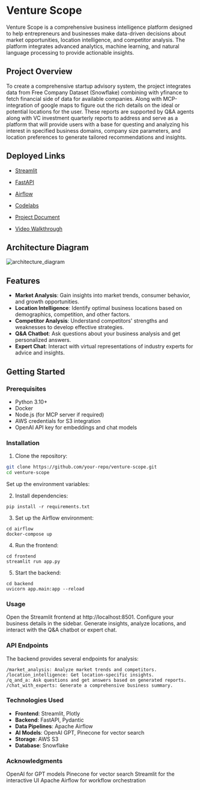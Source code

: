 # Venture Scope

Venture Scope is a comprehensive business intelligence platform designed to help entrepreneurs and businesses make data-driven decisions about market opportunities, location intelligence, and competitor analysis. The platform integrates advanced analytics, machine learning, and natural language processing to provide actionable insights.

## Project Overview

To create a comprehensive startup advisory system, the project integrates data from Free Company Dataset (Snowflake) combining with yfinance to fetch financial side of data for available companies. Along with MCP-integration of google maps to figure out the rich details on the ideal or potential locations for the user. These reports are supported by Q&A agents along with VC investment quarterly reports to address and serve as a platform that will provide users with a base for questing and analyzing his interest in specified business domains, company size parameters, and location preferences to generate tailored recommendations and insights.

## Deployed Links

- [Streamlit](https://venture-scope.streamlit.app/?embed_options=light_theme)

- [FastAPI](https://venture-scope-969760129380.us-central1.run.app)

- [Airflow](http://34.31.90.252:8080/home)

- [Codelabs](https://codelabs-preview.appspot.com/?file_id=1BaeKci7nt9ODAldre-vneEculW-P1jrT8MIS0doFl_s#11)

- [Project Document](https://docs.google.com/document/d/1BaeKci7nt9ODAldre-vneEculW-P1jrT8MIS0doFl_s/edit?tab=t.0)

- [Video Walkthrough](https://northeastern-my.sharepoint.com/:v:/g/personal/gangurde_a_northeastern_edu/EfdzaIhppLNGgY2jeJWwTyABnL_a06F4qwEhP3bRorFFGw?e=tk4avl&nav=eyJyZWZlcnJhbEluZm8iOnsicmVmZXJyYWxBcHAiOiJTdHJlYW1XZWJBcHAiLCJyZWZlcnJhbFZpZXciOiJTaGFyZURpYWxvZy1MaW5rIiwicmVmZXJyYWxBcHBQbGF0Zm9ybSI6IldlYiIsInJlZmVycmFsTW9kZSI6InZpZXcifX0%3D)

## Architecture Diagram
![architecture_diagram](https://github.com/user-attachments/assets/28b256b1-4322-4d50-9c11-8f639febc9a8)



## Features

- **Market Analysis**: Gain insights into market trends, consumer behavior, and growth opportunities.
- **Location Intelligence**: Identify optimal business locations based on demographics, competition, and other factors.
- **Competitor Analysis**: Understand competitors' strengths and weaknesses to develop effective strategies.
- **Q&A Chatbot**: Ask questions about your business analysis and get personalized answers.
- **Expert Chat**: Interact with virtual representations of industry experts for advice and insights.
 
## Getting Started

### Prerequisites

- Python 3.10+
- Docker
- Node.js (for MCP server if required)
- AWS credentials for S3 integration
- OpenAI API key for embeddings and chat models

### Installation

1. Clone the repository:
```bash
git clone https://github.com/your-repo/venture-scope.git
cd venture-scope
```
Set up the environment variables:

2. Install dependencies:
```
pip install -r requirements.txt
```
3. Set up the Airflow environment:
```
cd airflow
docker-compose up
```
4. Run the frontend:
```
cd frontend
streamlit run app.py
```
5. Start the backend:
```
cd backend
uvicorn app.main:app --reload
```

### Usage
Open the Streamlit frontend at http://localhost:8501.
Configure your business details in the sidebar.
Generate insights, analyze locations, and interact with the Q&A chatbot or expert chat.

### API Endpoints
The backend provides several endpoints for analysis:
```
/market_analysis: Analyze market trends and competitors.
/location_intelligence: Get location-specific insights.
/q_and_a: Ask questions and get answers based on generated reports.
/chat_with_experts: Generate a comprehensive business summary.
```

### Technologies Used
- **Frontend**: Streamlit, Plotly
- **Backend**: FastAPI, Pydantic
- **Data Pipelines**: Apache Airflow
- **AI Models**: OpenAI GPT, Pinecone for vector search
- **Storage**: AWS S3
- **Database**: Snowflake


### Acknowledgments
OpenAI for GPT models
Pinecone for vector search
Streamlit for the interactive UI
Apache Airflow for workflow orchestration
